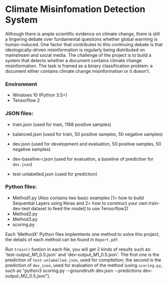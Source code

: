 # Climate Misinfomation Detection System

Although there is ample scientific evidence on climate change, there is still a lingering debate over fundamental questions whether global warming is human-induced. One factor that contributes to this continuing debate is that ideologically-driven misinformation is regularly being distributed on mainstream and social media.
The challenge of the project is to build a system that detects whether a document contains climate change misinformation. The task is framed as a binary classification problem: a document either contains climate change misinformation or it doesn’t.

### Environment

- Windows 10 (Python 3.5+)
- Tensorflow 2

### JSON files:

- train.json (used for train, 1168 positive samples)
- balanced.json (used for train, 50 positive samples, 50 negative samples)

- dev.json (used for development and evaluation, 50 positive samples, 50 negative samples)
- dev-baseline-r.json (used for evaluation, a baseline of prediction for `dev.json`)

- test-unlabelled.json (used for prediction)


### Python files:

- Method1.py (Also contains two basic examples [1> how to build Sequential Layers using Keras and 2> how to construct your own train-dev-test dataset to feed the model] to use Tensorflow2)
- Method2.py
- Method3.py
- scoring.py

Each 'MethodX' Python files implemtents one method to solve this project, the details of each method can be found in `Report.pdf`. 

Run `train()` funtion in each file, you will get 2 kinds of results such as: 'test-output_M1_0.5.json' and 'dev-output_M1_0.5.json'. The first one is the prediction of `test-unlabelled.json`, used for compitetion; the second is the prediction of `dev.json`, used for evaluation of the method (using `scoring.py`, such as "python3 scoring.py --groundtruth dev.json --predictions dev-output_M2_0.5.json").

